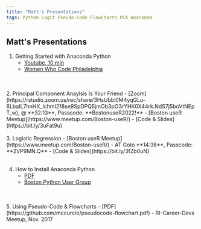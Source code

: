 ```yaml
---
title: "Matt's Presentations"
tags: Python Logit Pseudo-Code FlowCharts PCA Anaconda
---
```


## Matt's Presentations

1. Getting Started with Anaconda Python
   - [Youtube, 10 min](https://youtu.be/ZbwRktS7iz8?t=4446)
   - [Women Who Code Philadelphia](https://www.meetup.com/Women-Who-Code-Philly/)
<br>
<br>
2. Principal Component Anaylsis Is Your Friend 
   - [Zoom](https://rstudio.zoom.us/rec/share/3HsUbbl0M4yqGLu-6LbaIL7hnHX_lchmI218se9SpDPQ5jmOb3pO3rYHK0X44rk.NdS7j5boVtNEpT_w), @ **32:13**, Passcode: **BostonuseR2022!**
   - [Boston useR Meetup](https://www.meetup.com/Boston-useR/)
   - [Code & Slides](https://bit.ly/3uFat9u)
<br>
<br>
3. Logistic Regression
   - [Boston useR Meetup](https://www.meetup.com/Boston-useR/)
   - AT Goto **14:38**, Passcode: **2VP9MN.Q**
   - [Code & Slides](https://bit.ly/3fZb0uN)
<br>
<br>

4. How to Install Anaconda Python  
   - [PDF](https://github.com/mccurcio/mcc-ds-material/blob/master/assets/Boston_Python_Users_Study_Group_11_17_2021.pdf)
   - [Boston Python User Group]()
<br>
<br>
5. Using Pseudo-Code & Flowcharts
   - [PDF](https://github.com/mccurcio/pseudocode-flowchart.pdf)
   - RI-Career-Devs Meetup, Nov. 2017

